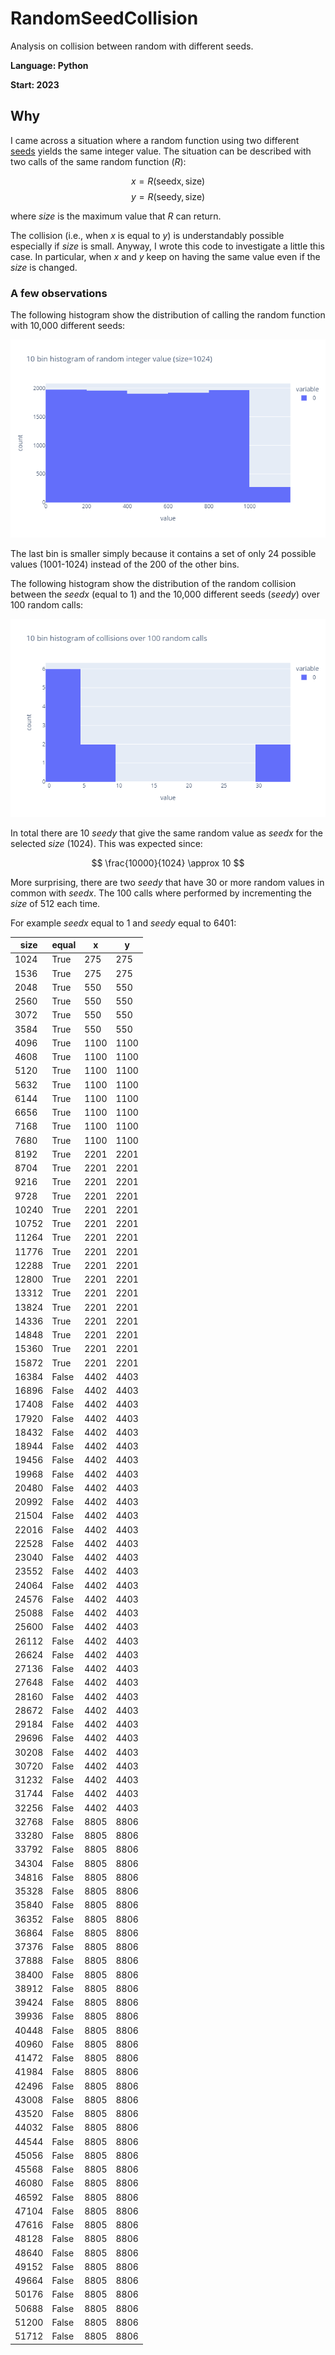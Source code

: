 # RandomSeedCollision
Analysis on collision between random with different seeds.

**Language: Python**

**Start: 2023**

## Why
I came across a situation where a random function using two different [seeds](https://en.wikipedia.org/wiki/Random_seed) yields the same integer value. The situation can be described with two calls of the same random function (_R_):

$$ x = R(\text{seedx}, \text{size}) $$
$$ y = R(\text{seedy}, \text{size}) $$

where _size_ is the maximum value that _R_ can return. 

The collision (i.e., when _x_ is equal to _y_) is understandably possible especially if _size_ is small. Anyway, I wrote this code to investigate a little this case. In particular, when _x_ and _y_ keep on having the same value even if the _size_ is changed.

### A few observations
The following histogram show the distribution of calling the random function with 10,000 different seeds:

![histogram 1](/images/histogram1.png)

The last bin is smaller simply because it contains a set of only 24 possible values (1001-1024) instead of the 200 of the other bins.

The following histogram show the distribution of the random collision between the _seedx_ (equal to 1) and the 10,000 different seeds (_seedy_) over 100 random calls:

![histogram 2](/images/histogram2.png)

In total there are 10 _seedy_ that give the same random value as _seedx_ for the selected _size_ (1024). This was expected since:

$$ \frac{10000}{1024} \approx 10 $$

More surprising, there are two _seedy_ that have 30 or more random values in common with _seedx_. The 100 calls where performed by incrementing the _size_ of 512 each time.

For example _seedx_ equal to 1 and _seedy_ equal to 6401:

 size | equal | x | y |
------|-------|---|----
 1024 | True | 275 | 275
 1536 | True | 275 | 275
 2048 | True | 550 | 550
 2560 | True | 550 | 550
 3072 | True | 550 | 550
 3584 | True | 550 | 550
 4096 | True | 1100 | 1100
 4608 | True | 1100 | 1100
 5120 | True | 1100 | 1100
 5632 | True | 1100 | 1100
 6144 | True | 1100 | 1100
 6656 | True | 1100 | 1100
 7168 | True | 1100 | 1100
 7680 | True | 1100 | 1100
 8192 | True | 2201 | 2201
 8704 | True | 2201 | 2201
 9216 | True | 2201 | 2201
 9728 | True | 2201 | 2201
 10240 | True | 2201 | 2201
 10752 | True | 2201 | 2201
 11264 | True | 2201 | 2201
 11776 | True | 2201 | 2201
 12288 | True | 2201 | 2201
 12800 | True | 2201 | 2201
 13312 | True | 2201 | 2201
 13824 | True | 2201 | 2201
 14336 | True | 2201 | 2201
 14848 | True | 2201 | 2201
 15360 | True | 2201 | 2201
 15872 | True | 2201 | 2201
 16384 | False | 4402 | 4403
 16896 | False | 4402 | 4403
 17408 | False | 4402 | 4403
 17920 | False | 4402 | 4403
 18432 | False | 4402 | 4403
 18944 | False | 4402 | 4403
 19456 | False | 4402 | 4403
 19968 | False | 4402 | 4403
 20480 | False | 4402 | 4403
 20992 | False | 4402 | 4403
 21504 | False | 4402 | 4403
 22016 | False | 4402 | 4403
 22528 | False | 4402 | 4403
 23040 | False | 4402 | 4403
 23552 | False | 4402 | 4403
 24064 | False | 4402 | 4403
 24576 | False | 4402 | 4403
 25088 | False | 4402 | 4403
 25600 | False | 4402 | 4403
 26112 | False | 4402 | 4403
 26624 | False | 4402 | 4403
 27136 | False | 4402 | 4403
 27648 | False | 4402 | 4403
 28160 | False | 4402 | 4403
 28672 | False | 4402 | 4403
 29184 | False | 4402 | 4403
 29696 | False | 4402 | 4403
 30208 | False | 4402 | 4403
 30720 | False | 4402 | 4403
 31232 | False | 4402 | 4403
 31744 | False | 4402 | 4403
 32256 | False | 4402 | 4403
 32768 | False | 8805 | 8806
 33280 | False | 8805 | 8806
 33792 | False | 8805 | 8806
 34304 | False | 8805 | 8806
 34816 | False | 8805 | 8806
 35328 | False | 8805 | 8806
 35840 | False | 8805 | 8806
 36352 | False | 8805 | 8806
 36864 | False | 8805 | 8806
 37376 | False | 8805 | 8806
 37888 | False | 8805 | 8806
 38400 | False | 8805 | 8806
 38912 | False | 8805 | 8806
 39424 | False | 8805 | 8806
 39936 | False | 8805 | 8806
 40448 | False | 8805 | 8806
 40960 | False | 8805 | 8806
 41472 | False | 8805 | 8806
 41984 | False | 8805 | 8806
 42496 | False | 8805 | 8806
 43008 | False | 8805 | 8806
 43520 | False | 8805 | 8806
 44032 | False | 8805 | 8806
 44544 | False | 8805 | 8806
 45056 | False | 8805 | 8806
 45568 | False | 8805 | 8806
 46080 | False | 8805 | 8806
 46592 | False | 8805 | 8806
 47104 | False | 8805 | 8806
 47616 | False | 8805 | 8806
 48128 | False | 8805 | 8806
 48640 | False | 8805 | 8806
 49152 | False | 8805 | 8806
 49664 | False | 8805 | 8806
 50176 | False | 8805 | 8806
 50688 | False | 8805 | 8806
 51200 | False | 8805 | 8806
 51712 | False | 8805 | 8806
